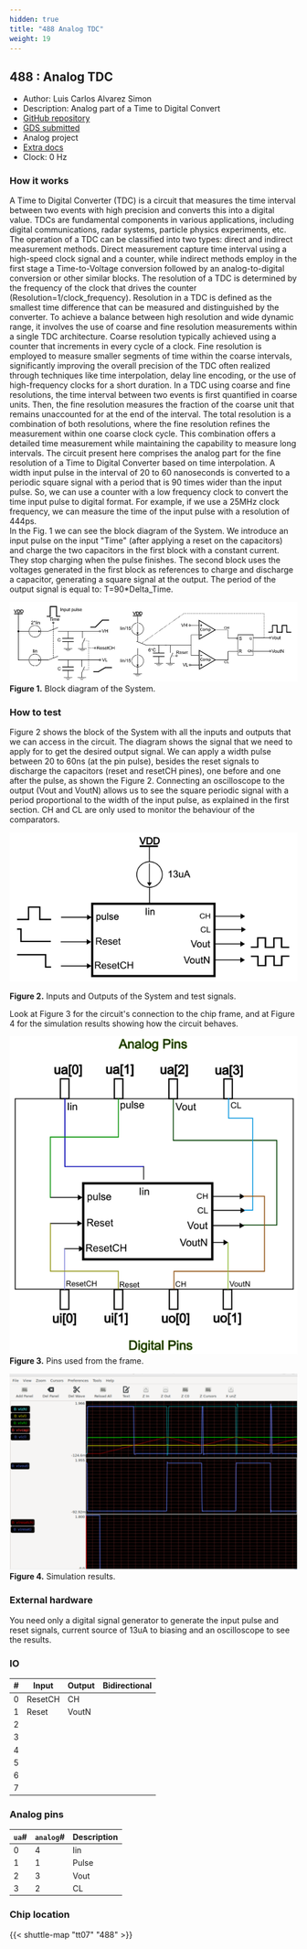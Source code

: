 ```yaml
---
hidden: true
title: "488 Analog TDC"
weight: 19
---
```


## 488 : Analog TDC

* Author: Luis Carlos Alvarez Simon
* Description: Analog part of a Time to Digital Convert
* [GitHub repository](https://github.com/luis-asimon/tt07_AnalogTdc)
* [GDS submitted](https://github.com/luis-asimon/tt07_AnalogTdc/actions/runs/9120628238)
* Analog project
* [Extra docs]()
* Clock: 0 Hz

<!---

This file is used to generate your project datasheet. Please fill in the information below and delete any unused
sections.

You can also include images in this folder and reference them in the markdown. Each image must be less than
512 kb in size, and the combined size of all images must be less than 1 MB.
-->


### How it works

A Time to Digital Converter (TDC) is a circuit that measures the time interval between two events with high precision and converts this into a digital value. TDCs are fundamental components in various applications, including digital communications, radar systems, particle physics experiments, etc.
The operation of a TDC can be classified into two types: direct and indirect measurement methods. Direct measurement capture time interval using a high-speed clock signal and a counter, while indirect methods employ in the first stage a Time-to-Voltage conversion followed by an analog-to-digital conversion or other similar blocks.
The resolution of a TDC is determined by the frequency of the clock that drives the counter (Resolution=1/clock_frequency). Resolution in a TDC is defined as the smallest time difference that can be measured and distinguished by the converter. To achieve a balance between high resolution and wide dynamic range, it involves the use of coarse and fine resolution measurements within a single TDC architecture. Coarse resolution typically achieved using a counter that increments in every cycle of a clock. Fine resolution is employed to measure smaller segments of time within the coarse intervals, significantly improving the overall precision of the TDC often realized through techniques like time interpolation, delay line encoding, or the use of high-frequency clocks for a short duration.
In a TDC using coarse and fine resolutions, the time interval between two events is first quantified in coarse units. Then, the fine resolution measures the fraction of the coarse unit that remains unaccounted for at the end of the interval. The total resolution is a combination of both resolutions, where the fine resolution refines the measurement within one coarse clock cycle. This combination offers a detailed time measurement while maintaining the capability to measure long intervals.
The circuit present here comprises the analog part for the fine resolution of a Time to Digital Converter based on time interpolation. A width input pulse in the interval of 20 to 60 nanoseconds is converted to a periodic square signal with a period that is 90 times wider than the input pulse. So, we can use a counter with a low frequency clock to convert the time input pulse to digital format. For example, if we use a 25MHz clock frequency, we can measure the time of the input pulse with a resolution of 444ps.  
In the Fig. 1 we can see the block diagram of the System. We introduce an input pulse on the input "Time" (after applying a reset on the capacitors) and charge the two capacitors in the first block with a constant current. They stop charging when the pulse finishes. The second block uses the voltages generated in the first block as references to charge and discharge a capacitor, generating a square signal at the output. The period of the output signal is equal to: T=90*Delta_Time.

![](images/system_diagram.png)
**Figure 1.** Block diagram of the System.

### How to test

Figure 2 shows the block of the System with all the inputs and outputs that we can access in the circuit. The diagram shows the signal that we need to apply for to get the desired output signal. We can apply a width pulse between 20 to 60ns (at the pin pulse), besides the reset signals to discharge the capacitors (reset and resetCH pines), one before and one after the pulse, as shown the Figure 2. Connecting an oscilloscope to the output (Vout and VoutN) allows us to see the square periodic signal with a period proportional to the width of the input pulse, as explained in the first section. CH and CL are only used to monitor the behaviour of the comparators.

![](images/block_system.png)

**Figure 2.** Inputs and Outputs of the System and test signals.

Look at Figure 3 for the circuit's connection to the chip frame, and at Figure 4 for the simulation results showing how the circuit behaves.

![](images/pins_block.png)
**Figure 3.** Pins used from the frame.

![](images/simulation_result.png)
**Figure 4.** Simulation results.

### External hardware

You need only a digital signal generator to generate the input pulse and reset signals, current source of 13uA to biasing and an oscilloscope to see the results.


### IO

| #             | Input    | Output   | Bidirectional   |
| ------------- | -------- | -------- | --------------- |
| 0 | ResetCH  | CH  |         |
| 1 | Reset  | VoutN  |         |
| 2 |   |   |         |
| 3 |   |   |         |
| 4 |   |   |         |
| 5 |   |   |         |
| 6 |   |   |         |
| 7 |   |   |         |

### Analog pins

| `ua`#        | `analog`#        | Description         |
| ------------ | ---------------- | ------------------- |
| 0 | 4 | Iin           |
| 1 | 1 | Pulse           |
| 2 | 3 | Vout           |
| 3 | 2 | CL           |

### Chip location

{{< shuttle-map "tt07" "488" >}}
